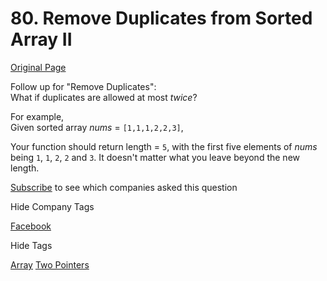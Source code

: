 # 80. Remove Duplicates from Sorted Array II

[Original Page](https://leetcode.com/problems/remove-duplicates-from-sorted-array-ii/)

Follow up for "Remove Duplicates":  
What if duplicates are allowed at most _twice_?

For example,  
Given sorted array _nums_ = `[1,1,1,2,2,3]`,

Your function should return length = `5`, with the first five elements of _nums_ being `1`, `1`, `2`, `2` and `3`. It doesn't matter what you leave beyond the new length.

<div>

[Subscribe](/subscribe/) to see which companies asked this question

</div>

<div>

<div id="company_tags" class="btn btn-xs btn-warning">Hide Company Tags</div>

<span class="hidebutton" style="display: inline;">[Facebook](/company/facebook/)</span></div>

<div>

<div id="tags" class="btn btn-xs btn-warning">Hide Tags</div>

<span class="hidebutton" style="display: inline;">[Array](/tag/array/) [Two Pointers](/tag/two-pointers/)</span></div>